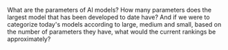 What are the parameters of AI models? How many parameters does the largest model that has been developed to date have? And if we were to categorize today's models according to large, medium and small, based on the number of parameters they have, what would the current rankings be approximately? 